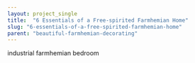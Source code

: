 ```yaml
---
layout: project_single
title:  "6 Essentials of a Free-spirited Farmhemian Home"
slug: "6-essentials-of-a-free-spirited-farmhemian-home"
parent: "beautiful-farmhemian-decorating"
---
```

industrial farmhemian bedroom